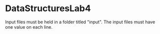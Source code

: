 # DataStructuresLab4

Input files must be held in a folder titled "input". The input files must have one value on each line. 
